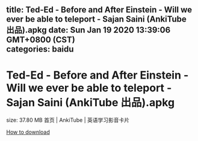 
title: Ted-Ed - Before and After Einstein - Will we ever be able to teleport  - Sajan Saini (AnkiTube 出品).apkg
date: Sun Jan 19 2020 13:39:06 GMT+0800 (CST)    
categories: baidu
---

# Ted-Ed - Before and After Einstein - Will we ever be able to teleport  - Sajan Saini (AnkiTube 出品).apkg
size: 37.80 MB
 首页 | AnkiTube | 英语学习影音卡片
 

[How to download](https://bpcam.bemobtrk.com/go/2ceec3aa-1ca2-46d6-b9ff-aaa5c184517c?jno=558)
